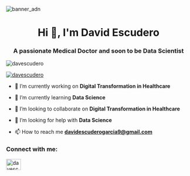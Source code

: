 ![banner_adn](https://user-images.githubusercontent.com/91165870/174641907-d7ed026c-c3a1-4281-9461-f14b0addac6d.gif)
<h1 align="center">Hi 👋, I'm David Escudero</h1>
<h3 align="center">A passionate Medical Doctor and soon to be Data Scientist</h3>

<p align="left"> <img src="https://komarev.com/ghpvc/?username=davescudero&label=Profile%20views&color=0e75b6&style=flat" alt="davescudero" /> </p>

<p align="left"> <a href="https://twitter.com/davescudero" target="blank"><img src="https://img.shields.io/twitter/follow/davescudero?logo=twitter&style=for-the-badge" alt="davescudero" /></a> </p>

- 🔭 I’m currently working on **Digital Transformation in Healthcare**

- 🌱 I’m currently learning **Data Science**

- 👯 I’m looking to collaborate on **Digital Transformation in Healthcare**

- 🤝 I’m looking for help with **Data Science**

- 📫 How to reach me **davidescuderogarcia9@gmail.com**

<h3 align="left">Connect with me:</h3>
<p align="left">
<a href="https://twitter.com/davescudero" target="blank"><img align="center" src="https://raw.githubusercontent.com/rahuldkjain/github-profile-readme-generator/master/src/images/icons/Social/twitter.svg" alt="davescudero" height="30" width="40" /></a>
</p>



